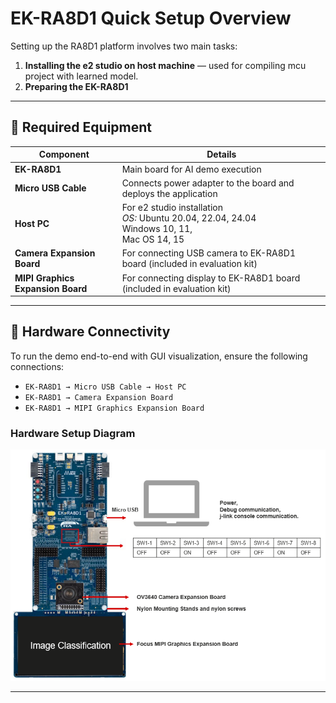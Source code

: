 # EK-RA8D1 Quick Setup Overview

Setting up the RA8D1 platform involves two main tasks:

1. **Installing the e2 studio on host machine** — used for compiling mcu project with learned model.
2. **Preparing the EK-RA8D1**

---

## 🧰 Required Equipment
| **Component**                   | **Details**                                                                                           |
|---------------------------------|-------------------------------------------------------------------------------------------------------|
| **EK-RA8D1**                    | Main board for AI demo execution                                                                      |
| **Micro USB Cable**             | Connects power adapter to the board and deploys the application                                       |
| **Host PC**                     | For e2 studio installation <br>*OS:* Ubuntu 20.04, 22.04, 24.04 <br>Windows 10, 11, <br>Mac OS 14, 15 |
| **Camera Expansion Board**      | For connecting USB camera to EK-RA8D1 board (included in evaluation kit)                              |
| **MIPI Graphics Expansion Board** | For connecting display to EK-RA8D1 board (included in evaluation kit)                               |


---

## 🔌 Hardware Connectivity

To run the demo end-to-end with GUI visualization, ensure the following connections:

- `EK-RA8D1 → Micro USB Cable → Host PC`
- `EK-RA8D1 → Camera Expansion Board`
- `EK-RA8D1 → MIPI Graphics Expansion Board`

### Hardware Setup Diagram

![Renesas TAO Integration Overview](../../docs/assets/EK_RA8D1_HW_setup.png)

---
